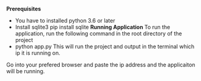 **Prerequisites**
- You have to installed python 3.6 or later
- Install sqlite3
    pip install sqlite
**Running Application**
To run the application, run the following command in the root directory of the project
- python app.py
This will run the project and output in the terminal which ip it is running on.

Go into your prefered browser and paste the ip address and the applicaiton will be running.

